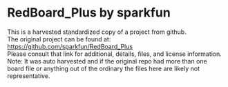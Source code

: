 
# RedBoard_Plus by sparkfun  
This is a harvested standardized copy of a project from github.  
The original project can be found at:  
https://github.com/sparkfun/RedBoard_Plus  
Please consult that link for additional, details, files, and license information.  
Note: It was auto harvested and if the original repo had more than one board file or anything out of the ordinary the files here are likely not representative.  
    